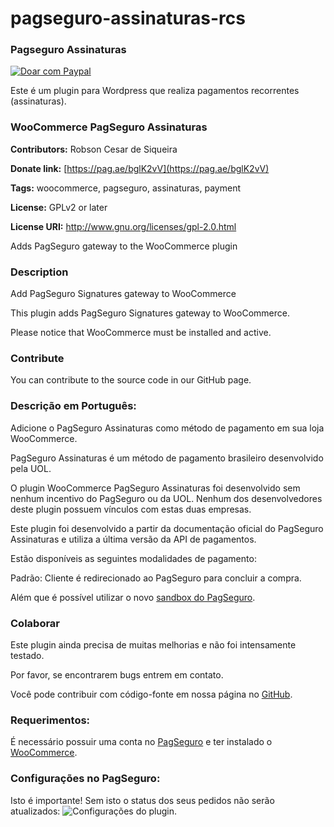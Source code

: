 # pagseguro-assinaturas-rcs
### Pagseguro Assinaturas ###

<a target="_blank" href="https://pag.ae/bglK2vV">
<img alt="Doar com Paypal" src="https://www.paypalobjects.com/pt_BR/BR/i/btn/btn_donateCC_LG.gif"/></a>

Este é um plugin para Wordpress que realiza pagamentos recorrentes (assinaturas).

### WooCommerce PagSeguro Assinaturas ###

**Contributors:** Robson Cesar de Siqueira 

**Donate link:** [https://pag.ae/bglK2vV](https://pag.ae/bglK2vV) 

**Tags:** woocommerce, pagseguro, assinaturas, payment 

**License:** GPLv2 or later 

**License URI:** http://www.gnu.org/licenses/gpl-2.0.html 

Adds PagSeguro gateway to the WooCommerce plugin

### Description ###

Add PagSeguro Signatures gateway to WooCommerce

This plugin adds PagSeguro Signatures gateway to WooCommerce.

Please notice that WooCommerce must be installed and active.

### Contribute ###

You can contribute to the source code in our GitHub page.

### Descrição em Português: ###

Adicione o PagSeguro Assinaturas como método de pagamento em sua loja WooCommerce.

PagSeguro Assinaturas é um método de pagamento brasileiro desenvolvido pela UOL.

O plugin WooCommerce PagSeguro Assinaturas foi desenvolvido sem nenhum incentivo do PagSeguro ou da UOL. Nenhum dos desenvolvedores deste plugin possuem vínculos com estas duas empresas.

Este plugin foi desenvolvido a partir da documentação oficial do PagSeguro Assinaturas e utiliza a última versão da API de pagamentos.

Estão disponíveis as seguintes modalidades de pagamento:

Padrão: Cliente é redirecionado ao PagSeguro para concluir a compra.

Além que é possível utilizar o novo [sandbox do PagSeguro](https://sandbox.pagseguro.uol.com.br/vendedor/configuracoes.html).


### Colaborar ###

Este plugin ainda precisa de muitas melhorias e não foi intensamente testado.

Por favor, se encontrarem bugs entrem em contato.

Você pode contribuir com código-fonte em nossa página no [GitHub](https://github.com/san0suke/pagseguro-assinaturas-rcs).


### Requerimentos: ###

É necessário possuir uma conta no [PagSeguro](http://pagseguro.uol.com.br/) e ter instalado o [WooCommerce](http://wordpress.org/plugins/woocommerce/).


### Configurações no PagSeguro: ###
Isto é importante! Sem isto o status dos seus pedidos não serão atualizados:
![Configurações do plugin.](https://drive.google.com/file/d/0B3CG2TplH3fzQVVQcm5HRkRMdjQ/view?usp=sharing)




